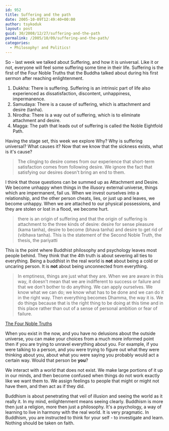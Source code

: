 ```yaml
---
id: 952
title: Suffering and the path
date: 2005-10-09T12:49:40+00:00
author: tsykoduk
layout: post
guid: 30/2008/12/27/suffering-and-the-path
permalink: /2005/10/09/suffering-and-the-path/
categories:
  - Philosophy! and Politics!
---
```

So - last week we talked about Suffering, and how it is universal. Like it or not, everyone will feel some suffering some time in their life. Suffering is the first of the Four Noble Truths that the Buddha talked about during his first sermon after reaching enlightenment.

1. Dukkha: There is suffering. Suffering is an intrinsic part of life also experienced as dissatisfaction, discontent, unhappiness, impermanence.
2. Samudaya: There is a cause of suffering, which is attachment and desire (tanha).
3. Nirodha: There is a way out of suffering, which is to eliminate attachment and desire.
4. Magga: The path that leads out of suffering is called the Noble Eightfold Path.

Having the stage set, this week we explore Why? Why is suffering universal? What causes it? Now that we know that the sickness exists, what is it's cause?

> The clinging to desire comes from our experience that short-term satisfaction comes from following desire. We ignore the fact that satisfying our desires doesn't bring an end to them.

I think that those questions can be summed up as Attachment and Desire. We become unhappy when things in the illusory external universe, things which are impermanent, fail us. When we invest ourselves into a relationship, and the other person cheats, lies, or just up and leaves, we become unhappy. When we are attached to our physical possessions, and they are stolen or lost in a flood, we become hurt.

> there is an origin of suffering and that the origin of suffering is attachment to the three kinds of desire: desire for sense pleasure (kama tanha), desire to become (bhava tanha) and desire to get rid of (vibhava tanha). This is the statement of the Second Noble Truth, the thesis, the pariyatti

This is the point where Buddhist philosophy and psychology leaves most people behind. They think that the 4th truth is about severing all ties to everything. Being a buddhist in the real world is **not** about being a cold or uncaring person.  It is **not** about being unconnected from everything.

> In emptiness, things are just what they are. When we are aware in this way, it doesn't mean that we are indifferent to success or failure and that we don't bother to do anything. We can apply ourselves. We know what we can do; we know what has to be done and we can do it in the right way. Then everything becomes Dhamma, the way it is. We do things because that is the right thing to be doing at this time and in this place rather than out of a sense of personal ambition or fear of failure.

[The Four Noble Truths](http://www.buddhanet.net/4noble.htm)

When you exist in the now, and you have no delusions about the outside universe, you can make your choices from a much more informed point then if you are trying to unravel everything about you. For example, if you were talking to a person, and you were trying to figure out what they were thinking about you, about what you were saying you probably would act a certain way. Would that person be **you**?

We interact with a world that does not exist. We make large portions of it up in our minds, and then become confused when things do not work exactly like we want them to. We assign feelings to people that might or might not have them, and then act as if they did.

Buddhism is about penetrating that veil of illusion and seeing the world as it really it. In my mind, enlightenment means seeing clearly. Buddhism is more then just a religion, more then just a philosophy. It's a psychology, a way of learning to live in harmony with the real world. It is very pragmatic. In Buddhism, you are instructed to think for your self - to investigate and learn. Nothing should be taken on faith.